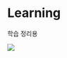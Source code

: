 # Learning
학습 정리용

![](https://velog.velcdn.com/images/donggyu_1989/post/8c0c1228-374f-458b-ad81-7667682f3ee4/image.png)
